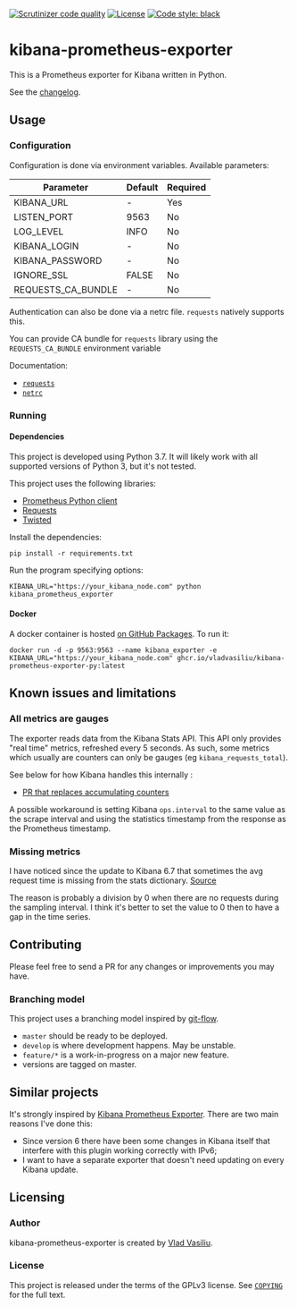 [![Scrutinizer code quality](https://img.shields.io/scrutinizer/g/vladvasiliu/kibana-prometheus-exporter-py.svg)](https://scrutinizer-ci.com/g/vladvasiliu/kibana-prometheus-exporter-py/)
[![License](https://img.shields.io/github/license/vladvasiliu/kibana-prometheus-exporter-py.svg)](COPYING)
[![Code style: black](https://img.shields.io/badge/code%20style-black-000000.svg)](https://github.com/psf/black)


# kibana-prometheus-exporter

This is a Prometheus exporter for Kibana written in Python.

See the [changelog](CHANGELOG.md).

## Usage

### Configuration

Configuration is done via environment variables. Available parameters:

|Parameter          |Default|Required|
|-------------------|-------|--------|
|KIBANA_URL         |-      |Yes     |
|LISTEN_PORT        |9563   |No      |
|LOG_LEVEL          |INFO   |No      |
|KIBANA_LOGIN       |-      |No      |
|KIBANA_PASSWORD    |-      |No      |
|IGNORE_SSL         |FALSE  |No      |
|REQUESTS_CA_BUNDLE |-      |No      |

Authentication can also be done via a netrc file. `requests` natively supports this.

You can provide CA bundle for `requests` library using the `REQUESTS_CA_BUNDLE` environment variable

Documentation:
* [`requests`](http://docs.python-requests.org/en/master/user/authentication/)
* [`netrc`](https://www.gnu.org/software/inetutils/manual/html_node/The-_002enetrc-file.html)


### Running

#### Dependencies

This project is developed using Python 3.7. It will likely work with all supported versions of Python 3, but it's not tested.

This project uses the following libraries:

* [Prometheus Python client](https://github.com/prometheus/client_python)
* [Requests](http://docs.python-requests.org/en/master/)
* [Twisted](https://www.twistedmatrix.com/trac/)

Install the dependencies:

    pip install -r requirements.txt

Run the program specifying options:

    KIBANA_URL="https://your_kibana_node.com" python kibana_prometheus_exporter


#### Docker

A docker container is hosted [on GitHub Packages](https://github.com/vladvasiliu/kibana-prometheus-exporter-py/pkgs/container/kibana-prometheus-exporter-py). To run it:

    docker run -d -p 9563:9563 --name kibana_exporter -e KIBANA_URL="https://your_kibana_node.com" ghcr.io/vladvasiliu/kibana-prometheus-exporter-py:latest


## Known issues and limitations

### All metrics are gauges

The exporter reads data from the Kibana Stats API. This API only provides "real time" metrics, refreshed every 5 seconds.
As such, some metrics which usually are counters can only be gauges (eg `kibana_requests_total`).

See below for how Kibana handles this internally :

* [PR that replaces accumulating counters](https://github.com/elastic/kibana/pull/20577/files#r202416647)

A possible workaround is setting Kibana `ops.interval` to the same value as the scrape interval
and using the statistics timestamp from the response as the Prometheus timestamp.

### Missing metrics

I have noticed since the update to Kibana 6.7 that sometimes the avg request time is missing from the stats dictionary.
[Source](https://github.com/elastic/kibana/blob/6.7/src/server/status/lib/metrics.js#L73)

The reason is probably a division by 0 when there are no requests during the sampling interval.
I think it's better to set the value to 0 then to have a gap  in the time series.


## Contributing

Please feel free to send a PR for any changes or improvements you may have.

### Branching model

This project uses a branching model inspired by [git-flow](https://datasift.github.io/gitflow/IntroducingGitFlow.html).

* `master` should be ready to be deployed.
* `develop` is where development happens. May be unstable.
* `feature/*` is a work-in-progress on a major new feature.
* versions are tagged on master.

## Similar projects

It's strongly inspired by [Kibana Prometheus Exporter](https://github.com/pjhampton/kibana-prometheus-exporter). There are two main reasons I've done this:

* Since version 6 there have been some changes in Kibana itself that interfere with this plugin working correctly with IPv6;
* I want to have a separate exporter that doesn't need updating on every Kibana update.



## Licensing

### Author
kibana-prometheus-exporter is created by [Vlad Vasiliu](https://github.com/vladvasiliu/).

### License
This project is released under the terms of the GPLv3 license. See [`COPYING`](COPYING) for the full text.
